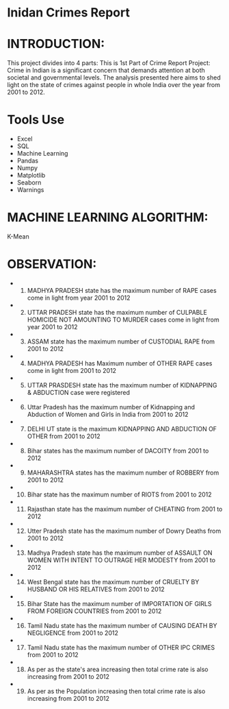 # Inidan Crimes Report
# INTRODUCTION:
This project divides into 4 parts:
This is 1st Part of Crime Report Project:
Crime in Indian is a significant concern that demands attention at
both societal and governmental levels. The analysis presented here
aims to shed light on the state of crimes against people in whole India
over the year from 2001 to 2012.
# Tools Use 
* Excel
* SQL
* Machine Learning
* Pandas
* Numpy
* Matplotlib
* Seaborn
* Warnings

# MACHINE LEARNING ALGORITHM: 
K-Mean

# OBSERVATION: 
* 1) MADHYA PRADESH state has the maximum number of
RAPE cases come in light from year 2001 to 2012
* 2) UTTAR PRADESH state has the maximum number of
CULPABLE HOMICIDE NOT AMOUNTING TO MURDER
cases come in light from year 2001 to 2012
* 3) ASSAM state has the maximum number of CUSTODIAL
RAPE from 2001 to 2012
* 4) MADHYA PRADESH has Maximum number of OTHER
RAPE cases come in light from 2001 to 2012
* 5) UTTAR PRASDESH state has the maximum number of
KIDNAPPING & ABDUCTION case were registered
* 6) Uttar Pradesh has the maximum number of Kidnapping
and Abduction of Women and Girls in India from 2001 to
2012
* 7) DELHI UT state is the maximum KIDNAPPING AND
ABDUCTION OF OTHER from 2001 to 2012
* 8) Bihar states has the maximum number of DACOITY from
2001 to 2012
* 9) MAHARASHTRA states has the maximum number of
ROBBERY from 2001 to 2012
* 10) Bihar state has the maximum number of RIOTS from
2001 to 2012
* 11) Rajasthan state has the maximum number of CHEATING
from 2001 to 2012
* 12) Utter Pradesh state has the maximum number of Dowry
Deaths from 2001 to 2012
* 13) Madhya Pradesh state has the maximum number of
ASSAULT ON WOMEN WITH INTENT TO OUTRAGE
HER MODESTY from 2001 to 2012
* 14) West Bengal state has the maximum number of
CRUELTY BY HUSBAND OR HIS RELATIVES from 2001
to 2012
* 15) Bihar State has the maximum number of IMPORTATION
OF GIRLS FROM FOREIGN COUNTRIES from 2001 to
2012
* 16) Tamil Nadu state has the maximum number of CAUSING
DEATH BY NEGLIGENCE from 2001 to 2012
* 17) Tamil Nadu state has the maximum number of OTHER
IPC CRIMES from 2001 to 2012
* 18) As per as the state's area increasing then total crime rate
is also increasing from 2001 to 2012
* 19) As per as the Population increasing then total crime rate
is also increasing from 2001 to 2012
